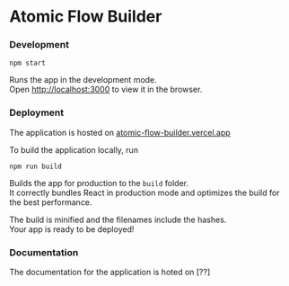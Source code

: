 # Atomic Flow Builder

### Development

`npm start`

Runs the app in the development mode.\
Open [http://localhost:3000](http://localhost:3000) to view it in the browser.

### Deployment

The application is hosted on [atomic-flow-builder.vercel.app](https://atomic-flow-builder.vercel.app/)

To build the application locally, run

`npm run build`

Builds the app for production to the `build` folder.\
It correctly bundles React in production mode and optimizes the build for the best performance.

The build is minified and the filenames include the hashes.\
Your app is ready to be deployed!

### Documentation

The documentation for the application is hoted on [??]
